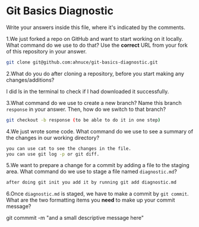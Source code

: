 # Git Basics Diagnostic

Write your answers inside this file, where it's indicated by the comments.

1.We just forked a repo on GitHub and want to start working on it locally.
What command do we use to do that? Use the **correct** URL from your fork of
this repository in your answer.

```sh
git clone git@github.com:ahnuce/git-basics-diagnostic.git
```

2.What do you do after cloning a repository, before you start making any
changes/additions?

I did ls in the terminal to check if I had downloaded it successfully. 

3.What command do we use to create a new branch? Name this branch `response`
    in your answer. Then, how do we switch to that branch?

```sh
git checkout -b response (to be able to do it in one step)
```

4.We just wrote some code. What command do we use to see a summary of the
    changes in our working directory?

```sh
you can use cat to see the changes in the file.
you can use git log -p or git diff.
```

5.We want to prepare a change for a commit by adding a file to the staging
    area. What command do we use to stage a file named `diagnostic.md`?

```sh
after doing git init you add it by running git add diagnostic.md
```

6.Once `diagnostic.md` is staged, we have to make a commit by `git commit`.
What are the two formatting items you **need** to make up your commit message?

git commmit -m "and a small descriptive message here"
